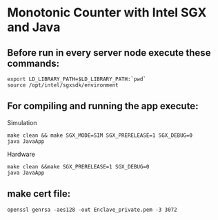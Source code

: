 # Monotonic Counter with Intel SGX and Java
## Before run in every server node execute these commands:
```
export LD_LIBRARY_PATH=$LD_LIBRARY_PATH:`pwd`
source /opt/intel/sgxsdk/environment
```

## For compiling and running the app execute:
Simulation
```
make clean && make SGX_MODE=SIM SGX_PRERELEASE=1 SGX_DEBUG=0
java JavaApp
```
Hardware
```
make clean &&make SGX_PRERELEASE=1 SGX_DEBUG=0
java JavaApp
```

## make cert file:
```
openssl genrsa -aes128 -out Enclave_private.pem -3 3072
```

